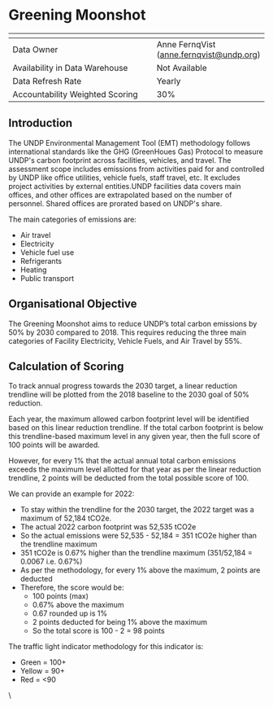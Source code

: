 # Greening Moonshot

<table data-header-hidden><thead><tr><th width="289"></th><th></th></tr></thead><tbody><tr><td>Data Owner</td><td>Anne FernqVist (<a href="mailto:anne.fernqvist@undp.org">anne.fernqvist@undp.org</a>)</td></tr><tr><td>Availability in Data Warehouse</td><td>Not Available</td></tr><tr><td>Data Refresh Rate</td><td>Yearly</td></tr><tr><td>Accountability Weighted Scoring</td><td>30%</td></tr></tbody></table>

## Introduction

The UNDP Environmental Management Tool (EMT) methodology follows international standards like the GHG (GreenHoues Gas) Protocol to measure UNDP's carbon footprint across facilities, vehicles, and travel. The assessment scope includes emissions from activities paid for and controlled by UNDP like office utilities, vehicle fuels, staff travel, etc. It excludes project activities by external entities.UNDP facilities data covers main offices, and other offices are extrapolated based on the number of personnel. Shared offices are prorated based on UNDP's share.

The main categories of emissions are:

* Air travel
* Electricity
* Vehicle fuel use
* Refrigerants
* Heating
* Public transport

## Organisational Objective

The Greening Moonshot aims to reduce UNDP’s total carbon emissions by 50% by 2030 compared to 2018. This requires reducing the three main categories of Facility Electricity, Vehicle Fuels, and Air Travel by 55%.

## Calculation of Scoring

To track annual progress towards the 2030 target, a linear reduction trendline will be plotted from the 2018 baseline to the 2030 goal of 50% reduction.

Each year, the maximum allowed carbon footprint level will be identified based on this linear reduction trendline. If the total carbon footprint is below this trendline-based maximum level in any given year, then the full score of 100 points will be awarded.

However, for every 1% that the actual annual total carbon emissions exceeds the maximum level allotted for that year as per the linear reduction trendline, 2 points will be deducted from the total possible score of 100.

We can provide an example for 2022:

* To stay within the trendline for the 2030 target, the 2022 target was a maximum of 52,184 tCO2e.
* The actual 2022 carbon footprint was 52,535 tCO2e
* So the actual emissions were 52,535 - 52,184 = 351 tCO2e higher than the trendline maximum
* 351 tCO2e is 0.67% higher than the trendline maximum (351/52,184 = 0.0067 i.e. 0.67%)
* As per the methodology, for every 1% above the maximum, 2 points are deducted
* Therefore, the score would be:
  * 100 points (max)
  * 0.67% above the maximum
  * 0.67 rounded up is 1%
  * 2 points deducted for being 1% above the maximum
  * So the total score is 100 - 2 = 98 points

The traffic light indicator methodology for this indicator is:

* Green = 100+
* Yellow = 90+
* Red = <90

\\
